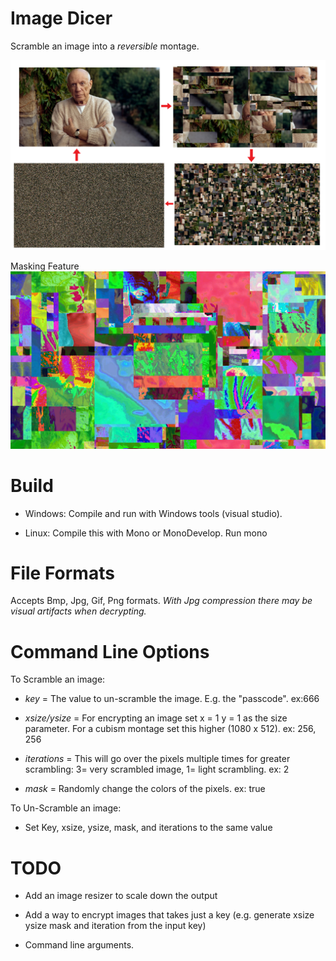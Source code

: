 
# Image Dicer

Scramble an image into a _reversible_ montage.

![Preview](./preview.png)

Masking Feature
![Masking Feature](./preview-mask.jpg)

# Build

* Windows: Compile and run with Windows tools (visual studio).

* Linux: Compile this with Mono or MonoDevelop. Run mono 

# File Formats

Accepts Bmp, Jpg, Gif, Png formats. 
_With Jpg compression there may be visual artifacts when decrypting._

# Command Line Options

To Scramble an image:

* *key* = The value to un-scramble the image. E.g. the "passcode". ex:666

* *xsize/ysize* = For encrypting an image set x = 1 y = 1 as the size parameter. For a cubism montage set this higher (1080 x 512). ex: 256, 256

* *iterations* = This will go over the pixels multiple times for greater scrambling: 3= very scrambled image, 1= light scrambling. ex: 2

* *mask* = Randomly change the colors of the pixels. ex: true

To Un-Scramble an image:

* Set Key, xsize, ysize, mask, and iterations to the same value


# TODO

* Add an image resizer to scale down the output

* Add a way to encrypt images that takes just a key (e.g. generate xsize ysize mask and iteration from the input key)

* Command line arguments.

